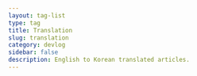```yaml
---
layout: tag-list
type: tag
title: Translation
slug: translation
category: devlog
sidebar: false
description: English to Korean translated articles.
---
```

